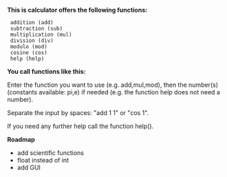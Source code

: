  **This is calculator offers the following functions:**

     addition (add)
     subtraction (sub)
     multiplication (mul)
     division (div)
     modulo (mod)
     cosine (cos)
     help (help)

  **You call functions like this:**

Enter the function you want to use (e.g. add,mul,mod), then the
number(s)(constants available: pi,e) if needed (e.g. the function help
does not need a number).

Separate the input by spaces: "add 1 1" or "cos 1".

If you need any further help call the function help().

 **Roadmap**
 - add scientific functions
 - float instead of int
 - add GUI
